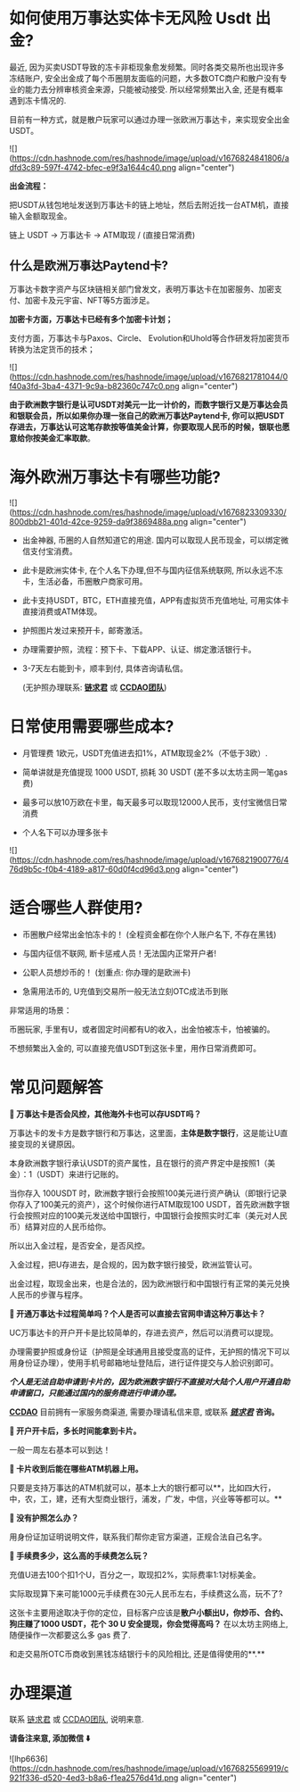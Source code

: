 # 如何使用万事达实体卡无风险 Usdt 出金?

最近, 因为买卖USDT导致的冻卡非柜现象愈发频繁。同时各类交易所也出现许多冻结账户, 安全出金成了每个币圈朋友面临的问题，大多数OTC商户和散户没有专业的能力去分辨审核资金来源，只能被动接受. 所以经常频繁出入金, 还是有概率遇到冻卡情况的.

目前有一种方式，就是散户玩家可以通过办理一张欧洲万事达卡，来实现安全出金USDT。

![](https://cdn.hashnode.com/res/hashnode/image/upload/v1676824841806/adfd3c89-597f-4742-bfec-e9f3a1644c40.png align="center")

**出金流程：**

把USDT从钱包地址发送到万事达卡的链上地址，然后去附近找一台ATM机，直接输入金额取现金。

链上 USDT → 万事达卡 → ATM取现 / (直接日常消费)

## 什么是欧洲万事达Paytend卡?

万事达卡数字资产与区块链相关部门曾发文，表明万事达卡在加密服务、加密支付、加密卡及元宇宙、NFT等5方面涉足。

**加密卡方面，万事达卡已经有多个加密卡计划；**

支付方面，万事达卡与Paxos、Circle、 Evolution和Uhold等合作研发将加密货币转换为法定货币的技术；

![](https://cdn.hashnode.com/res/hashnode/image/upload/v1676821781044/0f40a3fd-3ba4-4371-9c9a-b82360c747c0.png align="center")

**由于欧洲数字银行是认可USDT对美元一比一计价的，而数字银行又是万事达会员和银联会员，所以如果你办理一张自己的欧洲万事达Paytend卡, 你可以把USDT存进去，万事达认可这笔存款按等值美金计算，你要取现人民币的时候，银联也愿意给你按美金汇率取款**。

# 海外欧洲万事达卡有哪些功能?

![](https://cdn.hashnode.com/res/hashnode/image/upload/v1676823309330/800dbb21-401d-42ce-9259-da9f3869488a.png align="center")

* 出金神器, 币圈的人自然知道它的用途. 国内可以取现人民币现金，可以绑定微信支付宝消费。
    
* 此卡是欧洲实体卡, 在个人名下办理,但不与国内征信系统联网, 所以永远不冻卡，生活必备，币圈散户商家可用。
    
* 此卡支持USDT，BTC，ETH直接充值，APP有虚拟货币充值地址, 可用实体卡直接消费或ATM体现。
    
* 护照图片发过来预开卡，邮寄激活。
    
* 办理需要护照，流程：预下卡、下载APP、认证、绑定激活银行卡。
    
* 3-7天左右能到卡，顺丰到付, 具体咨询请私信。
    
    (无护照办理联系: [**链求君**](https://t.me/AturX) 或 [**CCDAO团队**](https://t.me/madaodev))
    

# 日常使用需要哪些成本?

* 月管理费 1欧元，USDT充值进去扣1%，ATM取现金2%（不低于3欧）.
    
* 简单讲就是充值提现 1000 USDT, 损耗 30 USDT (差不多以太坊主网一笔gas费)
    
* 最多可以放10万欧在卡里，每天最多可以取现12000人民币，支付宝微信日常消费
    
* 个人名下可以办理多张卡
    

![](https://cdn.hashnode.com/res/hashnode/image/upload/v1676821900776/476d9b5c-f0b4-4189-a817-60d0f4cd96d3.png align="center")

# 适合哪些人群使用?

* 币圈散户经常出金怕冻卡的！ (全程资金都在你个人账户名下, 不存在黑钱)
    
* 与国内征信不联网, 断卡惩戒人员！无法国内正常开户者!
    
* 公职人员想炒币的！ (划重点: 你办理的是欧洲卡)
    
* 急需用法币的, U充值到交易所一般无法立刻OTC成法币到账
    

非常适用的场景：

币圈玩家, 手里有U，或者固定时间都有U的收入，出金怕被冻卡，怕被骗的。

不想频繁出入金的, 可以直接充值USDT到这张卡里，用作日常消费即可。

# 常见问题解答

**👋 万事达卡是否会风控，其他海外卡也可以存USDT吗？**

万事达卡的发卡方是数字银行和万事达，这里面，**主体是数字银行**，这是能让U直接变现的关键原因。

本身欧洲数字银行承认USDT的资产属性，且在银行的资产界定中是按照1（美金）：1（USDT）来进行记账的。

当你存入 100USDT 时，欧洲数字银行会按照100美元进行资产确认（即银行记录你存入了100美元的资产），这个时候你进行ATM取现100 USDT，首先欧洲数字银行会按照对应的100美元发送给中国银行，中国银行会按照实时汇率（美元对人民币）结算对应的人民币给你。

所以出入金过程，是否安全，是否风控。

入金过程，把U存进去，是合规的，因为数字银行接受，欧洲监管认可。

出金过程，取现金出来，也是合法的，因为欧洲银行和中国银行有正常的美元兑换人民币的步骤与程序。

**👋 开通万事达卡过程简单吗？个人是否可以直接去官网申请这种万事达卡？**

UC万事达卡的开户开卡是比较简单的，存进去资产，然后可以消费可以提现。

办理需要护照或身份证（护照是全球通用且接受度高的证件，无护照的情况下可以用身份证办理），使用手机号邮箱地址登陆后，进行证件提交与人脸识别即可。

***个人是无法自助申请到卡片的，因为欧洲数字银行不直接对大陆个人用户开通自助申请窗口，只能通过国内的服务商进行申请办理。***

[**CCDAO**](https://t.me/madaodev) 目前拥有一家服务商渠道, 需要办理请私信来意, 或联系 [***链求君***](https://t.me/AturX) **咨询。**

**👋 开户开卡后，多长时间能拿到卡片。**

一般一周左右基本可以到达！

**👋 卡片收到后能在哪些ATM机器上用。**

只要是支持万事达的ATM机就可以，基本上大的银行都可以\*\*，比如四大行，中，农，工，建，还有大型商业银行，浦发，广发，中信，兴业等等都可以。\*\*

**👋 没有护照怎么办？**

用身份证加证明说明文件，联系我们帮你走官方渠道，正规合法自己名字。

**👋 手续费多少，这么高的手续费怎么玩？**

充值U进去100个扣1个U，百分之一，取现扣2%，实际费率1:1对标美金。

实际取现算下来可能1000元手续费在30元人民币左右，手续费这么高，玩不了?

这张卡主要用途取决于你的定位，目标客户应该是**散户小额出U，你炒币、合约、狗庄赚了1000 USDT，花个 30 U 安全提现，你会觉得高吗？** 在以太坊主网络上, 随便操作一次都要这么多 gas 费了.

和走交易所OTC币商收到黑钱冻结银行卡的风险相比, 还是值得使用的\*\*.\*\*

# 办理渠道

联系 [链求君](https://t.me/AturX) 或 [CCDAO团队](https://t.me/madaodev), 说明来意.

**请备注来意, 添加微信 ⬇️**

![lhp6636](https://cdn.hashnode.com/res/hashnode/image/upload/v1676825569919/c921f336-d520-4ed3-b8a6-f1ea2576d41d.png align="center")